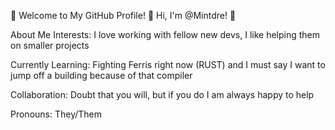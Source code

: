 🌟 Welcome to My GitHub Profile! 🌟
Hi, I'm @Mintdre! 👋

About Me
Interests: I love working with fellow new devs, I like helping them on smaller projects

Currently Learning: Fighting Ferris right now (RUST) and I must say I want to jump off a building because of that compiler

Collaboration: Doubt that you will, but if you do I am always happy to help

Pronouns: They/Them


<!---
Minty-Py/Minty-Py is a ✨ special ✨ repository because its `README.md` (this file) appears on your GitHub profile.
You can click the Preview link to take a look at your changes.
--->
